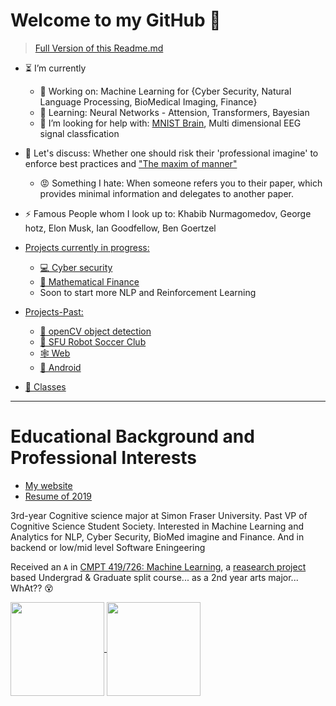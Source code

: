 <!--
Here are some ideas to get you started:
- 🔭 I’m currently working on ...
- 🌱 I’m currently learning ...
- 👯 I’m looking to collaborate on ...
- 🤔 I’m looking for help with ...
- 💬 Ask me about ...
- 📫 How to reach me: ...
- 😄 Pronouns: ...
- ⚡ Fun fact: ...
-->

# Welcome to my GitHub 👋

> [Full Version of this Readme.md](https://alik604.github.io/alik604/README_FULL)

-  ⏳ I’m currently
    - 🔭 Working on: Machine Learning for {Cyber Security, Natural Language Processing, BioMedical Imaging, Finance} 
    - 🌱 Learning: Neural Networks - Attension, Transformers, Bayesian 
    - 🤔 I’m looking for help with: [MNIST Brain](https://github.com/alik604/MNIST_Brain), Multi dimensional EEG signal classfication
- 💬 Let's discuss: Whether one should risk their 'professional imagine' to enforce best practices and ["The maxim of manner"](https://www.sas.upenn.edu/~haroldfs/dravling/grice.html)
    - 😡 Something I hate: When someone refers you to their paper, which provides minimal information and delegates to another paper.
- ⚡ Famous People whom I look up to: Khabib Nurmagomedov, George hotz, Elon Musk, Ian Goodfellow, Ben Goertzel

- [Projects currently in progress:](https://github.com/alik604/alik604/blob/master/README_FULL.md#personal-projects---currently)
  * [💻 Cyber security](https://github.com/alik604/alik604/blob/master/README_FULL.md#cybersecurity) 
  * [💸 Mathematical Finance](https://github.com/alik604/mathematical-finance)
  * Soon to start more NLP and Reinforcement Learning 
- [Projects-Past:](https://github.com/alik604/alik604/blob/master/README_FULL.md#projects-past)
  * [👀 openCV object detection](https://github.com/alik604/alik604/blob/master/README_FULL.md#opencv-object-detection)
  * [🤖 SFU Robot Soccer Club](https://github.com/alik604/alik604/blob/master/README_FULL.md#sfu-robotics-club)
  * [🕸 Web ](https://github.com/alik604/alik604/blob/master/README_FULL.md#web)
  * [📱 Android](https://github.com/alik604/alik604/blob/master/README_FULL.md#android)
 - [🏫 Classes](https://github.com/alik604/alik604/blob/master/README_FULL.md#classes)
-----------------------------------

# Educational Background and Professional Interests
* [My website](https://alik604.github.io)
* [Resume of 2019](https://drive.google.com/file/d/1D8D1N0wuCMJyQsq5Z7_SVLk7exKTyh4H/view?usp=sharing)

3rd-year Cognitive science major at Simon Fraser University. Past VP of Cognitive Science Student Society. Interested in Machine Learning and Analytics for NLP, Cyber Security, BioMed imagine and Finance. And in backend or low/mid level Software Eningeering

Received an `A` in [CMPT 419/726: Machine Learning](https://coursys.sfu.ca/2020sp-cmpt-726-x1/pages/), a [reasearch project](https://github.com/alik604/CMPT-419/blob/master/ML_final_project%20poster.pdf) based Undergrad & Graduate split course... as a 2nd year arts major... WhAt?? 😵  


<a href="https://alik604.github.io/alik604/README_FULL">
  <img align="center" src="https://github-readme-stats.vercel.app/api?username=alik604&hide=issues&show_icons=true" height = 150 width:50%  />
</a>


<a href="https://alik604.github.io/alik604/README_FULL">
  <img align="center" src="https://github-readme-stats.vercel.app/api/top-langs/?username=alik604&hide=HTML,Jupyter%20Notebook&layout=compact" height = 150 width:50%  />
</a>
<!--
-->
